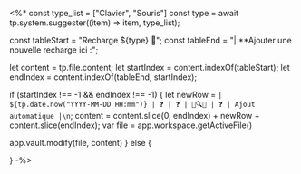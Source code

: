 <%*
const type_list = ["Clavier", "Souris"]
const type = await tp.system.suggester((item) => item, type_list);

const tableStart = "Recharge ${type} 🔌";
const tableEnd = "| **Ajouter une nouvelle recharge ici :";

let content = tp.file.content;
let startIndex = content.indexOf(tableStart);
let endIndex = content.indexOf(tableEnd, startIndex);

if (startIndex !== -1 && endIndex !== -1) {
  let newRow = `| ${tp.date.now("YYYY-MM-DD HH:mm")} | ❓ | ❓ | 🔌🔍🛑 | ❓ | Ajout automatique |\n`;
  content = content.slice(0, endIndex) + newRow + content.slice(endIndex);
  var file = app.workspace.getActiveFile()

  app.vault.modify(file, content)
} else {
	
}
-%>
